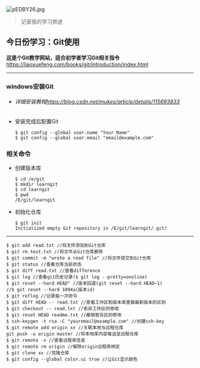 <img src="https://s21.ax1x.com/2025/03/26/pEDBY26.jpg" alt="pEDBY26.jpg" border="0" />



> 记录我的学习旅途

## **今日份学习：Git使用**

**这是个Git教学网站，适合初学者学习Git相关指令**  
<https://liaoxuefeng.com/books/git/introduction/index.html> 

****

### **windows安装Git**

- ###### 详细安装教程<https://blog.csdn.net/mukes/article/details/115693833>

- 安装完成后配置Git

  ```
  $ git config --global user.name "Your Name"
  $ git config --global user.email "email@example.com"
  ```

### **相关命令**

- 创建版本库

  ```
  $ cd /e/git
  $ mkdir learngit
  $ cd learngit
  $ pwd
  /E/git/learngit
  ```

- 初始化仓库

  ```
  $ git init
  Initialized empty Git repository in /E/git/learngit/.git/
  ```

****

```
$ git add read.txt //将文件添加到Git仓库
$ git rm test.txt //将文件从Git仓库删除
$ git commit -m "wrote a read file" //将文件提交到Git仓库
$ git status //查看仓库当前状态
$ git diff read.txt //查看difference
$ git log //查看git历史记录($ git log --pretty=oneline)
$ git reset --hard HEAD^ //版本回退(git reset --hard HEAD~1)
//$ git reset --hard 1094a(版本id)
$ git reflog //记录每一次命令
$ git diff HEAD -- read.txt //查看工作区和版本库里面最新版本的区别
$ git checkout -- read.txt //丢弃工作区的修改
$ git reset HEAD readme.txt //撤销暂存区的修改
$ ssh-keygen -t rsa -C "youremail@example.com" //创建ssh-key
$ git remote add origin xx //关联本地与远程仓库
git push -u origin master //将本地库内容推送至远程仓库
$ git remote -v //查看远程库信息
$ git remote rm origin //解除origin远程库绑定
$ git clone xx //克隆仓库
$ git config --global color.ui true //让Git显示颜色
```

